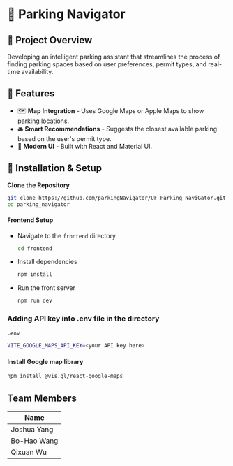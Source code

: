 # 🚗 Parking Navigator

## 🚀 Project Overview
Developing an intelligent parking assistant that streamlines the process of finding 
parking spaces based on user preferences, permit types, and real-time availability.

## 📌 Features
- 🗺️ **Map Integration** - Uses Google Maps or Apple Maps to show parking locations.
- 🚘 **Smart Recommendations** - Suggests the closest available parking based on the user's permit type.
- 🎨 **Modern UI** - Built with React and Material UI.

## 🚀 Installation & Setup
**Clone the Repository**
   ```bash
   git clone https://github.com/parkingNavigator/UF_Parking_NaviGator.git
   cd parking_navigator
   ```

#### Frontend Setup

- Navigate to the `frontend` directory
   ```bash
   cd frontend
   ```
- Install dependencies
   ```bash
   npm install
   ```
- Run the front server
   ```bash
   npm run dev
   ```

### Adding API key into .env file in the directory
   ```bash
   .env

   VITE_GOOGLE_MAPS_API_KEY=<your API key here>
   ```
#### Install Google map library
   ```bash
   npm install @vis.gl/react-google-maps
   ```
## Team Members

| Name                     
| ------------------------ 
| Joshua Yang
| Bo-Hao Wang    
| Qixuan Wu              
